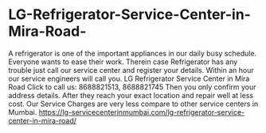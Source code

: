 # LG-Refrigerator-Service-Center-in-Mira-Road-
 A refrigerator is one of the important appliances in our daily busy schedule. Everyone wants to ease their work. Therein case Refrigerator has any trouble just call our service center and register your details. Within an hour our service engineers will call you. LG Refrigerator Service Center in Mira Road Click to call us: 8688821513, 8688821745 Then you only confirm your address details. After they reach your exact location and repair well at less cost. Our Service Charges are very less compare to other service centers in Mumbai.  https://lg-servicecenterinmumbai.com/lg-refrigerator-service-center-in-mira-road/   
